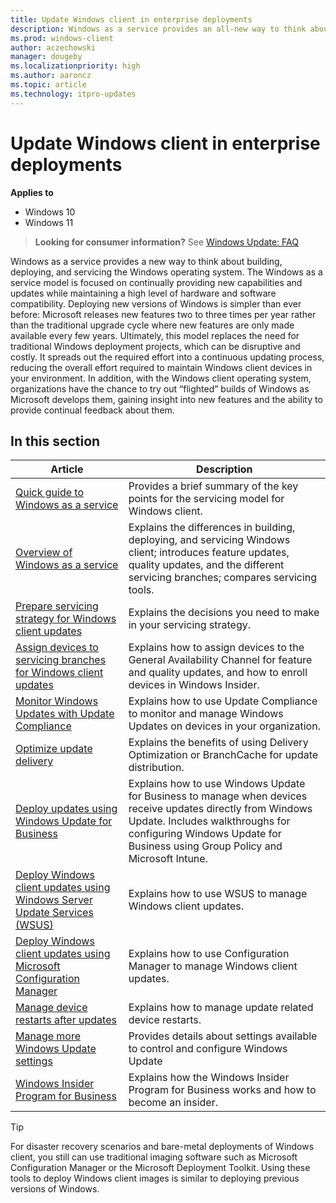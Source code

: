 ```yaml
---
title: Update Windows client in enterprise deployments
description: Windows as a service provides an all-new way to think about building, deploying, and servicing Windows client.
ms.prod: windows-client
author: aczechowski
manager: dougeby
ms.localizationpriority: high
ms.author: aaroncz
ms.topic: article
ms.technology: itpro-updates
---
```


# Update Windows client in enterprise deployments


**Applies to**

- Windows 10
- Windows 11

> **Looking for consumer information?** See [Windows Update: FAQ](https://support.microsoft.com/help/12373/windows-update-faq) 

Windows as a service provides a new way to think about building, deploying, and servicing the Windows operating system. The Windows as a service model is focused on continually providing new capabilities and updates while maintaining a high level of hardware and software compatibility. Deploying new versions of Windows is simpler than ever before: Microsoft releases new features two to three times per year rather than the traditional upgrade cycle where new features are only made available every few years. Ultimately, this model replaces the need for traditional Windows deployment projects, which can be disruptive and costly. It spreads out the required effort into a continuous updating process, reducing the overall effort required to maintain Windows client devices in your environment. In addition, with the Windows client operating system, organizations have the chance to try out “flighted” builds of Windows as Microsoft develops them, gaining insight into new features and the ability to provide continual feedback about them. 


 

## In this section

| Article | Description|
| --- | --- |
| [Quick guide to Windows as a service](waas-quick-start.md) | Provides a brief summary of the key points for the servicing model for Windows client. |
| [Overview of Windows as a service](waas-overview.md) | Explains the differences in building, deploying, and servicing Windows client; introduces feature updates, quality updates, and the different servicing branches; compares servicing tools. |
| [Prepare servicing strategy for Windows client updates](waas-servicing-strategy-windows-10-updates.md) | Explains the decisions you need to make in your servicing strategy.  |
| [Assign devices to servicing branches for Windows client updates](waas-servicing-channels-windows-10-updates.md) | Explains how to assign devices to the General Availability Channel for feature and quality updates, and how to enroll devices in Windows Insider. |
| [Monitor Windows Updates with Update Compliance](update-compliance-monitor.md) | Explains how to use Update Compliance to monitor and manage Windows Updates on devices in your organization.  |
| [Optimize update delivery](../do/waas-optimize-windows-10-updates.md) | Explains the benefits of using Delivery Optimization or BranchCache for update distribution.  |
| [Deploy updates using Windows Update for Business](waas-manage-updates-wufb.md) | Explains how to use Windows Update for Business to manage when devices receive updates directly from Windows Update. Includes walkthroughs for configuring Windows Update for Business using Group Policy and Microsoft Intune.  |
| [Deploy Windows client updates using Windows Server Update Services (WSUS)](waas-manage-updates-wsus.md) | Explains how to use WSUS to manage Windows client updates. |
| [Deploy Windows client updates using Microsoft Configuration Manager](/mem/configmgr/osd/deploy-use/manage-windows-as-a-service) | Explains how to use Configuration Manager to manage Windows client updates.  |
| [Manage device restarts after updates](waas-restart.md) | Explains how to manage update related device restarts. |
| [Manage more Windows Update settings](waas-wu-settings.md) | Provides details about settings available to control and configure Windows Update |
| [Windows Insider Program for Business](/windows-insider/business/register) | Explains how the Windows Insider Program for Business works and how to become an insider. |

>[!TIP]
>For disaster recovery scenarios and bare-metal deployments of Windows client, you still can use traditional imaging software such as Microsoft Configuration Manager or the Microsoft Deployment Toolkit. Using these tools to deploy Windows client images is similar to deploying previous versions of Windows.
